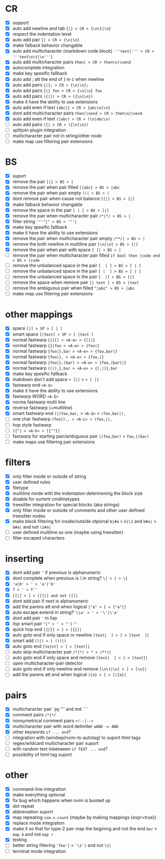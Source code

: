 # CR
+ [x] support
+ [x] auto add newline and tab `{|} > CR > {\n\t|\n}`
+ [x] respect the indentation level
+ [x] auto add pair `{| > CR > {\n|\n}`
+ [x] make falback behavior changable
+ [x] auto add multicharacter (markdown code block) `'''text|''' > CR > '''text\n\t|\n'''`)
+ [x] auto add multicharacter pairs `then| > CR > then\n|\nend`
+ [x] autocomplete integration
+ [x] make key spesific fallback
+ [x] auto add ; att the end of } in c when newline
+ [x] auto add pairs `{|}; > CR > {\n|\n};`
+ [x] auto add pairs `{|} foo > CR > {\n|\n} foo`
+ [x] auto add pairs `({|}) > CR > ({\n|\n})`
+ [x] make it have the ability to use extensions
+ [x] auto add even if text `{abc|} > CR > {abc\n|\n}`
+ [x] dont add multicharacter pairs `then|\nend > CR > then\n|\nend`
+ [x] auto add even if text `(|abc) > CR > (\n|abc\n)`
+ [ ] auto add pairs `({| > CR > ({\n|\n})`
+ [ ] splitjoin plugin integration
+ [ ] multicharacter pair not in string/other node
+ [ ] make map use filtering pair extensions
# BS
+ [x] suport
+ [x] remove the pair `[|] > BS > |`
+ [x] remove the pair when pair filled `[|abc] > BS > |abc`
+ [x] remove the pair when pair empty `()| > BS > |`
+ [x] dont remove pair when cause not balance `[[|] > BS > [|]`
+ [x] make falback behavior changable
+ [x] remove the space in the pair `[ | ] > BS > [|]`
+ [x] remove the pair when multicharacter pair `/*|*/ > BS > |`
+ [x] filter string `'"'"|" > BS > '"'|`
+ [x] make key spesific fallback
+ [x] make it have the ability to use extensions
+ [x] remove the pair when multicharacter pair empty `/**/| > BS > |`
+ [x] remove the both newline in multiline pair `[\n|\n] > BS > [|]`
+ [x] remove the pair when pair with space `[ ]| > BS > |`
+ [ ] remove the pair when multicharacter pair filled `if bool then |code end > BS > |code`
+ [ ] remove the unbalanced space in the pair `[  | ] > BS > [ | ]`
+ [ ] remove the unbalanced space in the pair `[ |  ] > BS > [ | ]`
+ [ ] remove the unbalanced space in the pair `[  |] > BS > [|]`
+ [ ] remove the space when remove pair `[| text ] > BS > |text`
+ [ ] remove the ambiguous pair when filled `"|abc" > BS > |abc`
+ [ ] make map use filtering pair extensions
# other mappings
+ [x] space `[|] > SP > [ | ]`
+ [x] smart space `[|text] > SP > [ |text ]`
+ [x] normal fastwarp `{|}[] > <A-e> > {[]|}`
+ [x] normal fastwarp `{}|foo > <A-e> > {foo|}`
+ [x] normal fastwarp `{foo|},bar > <A-e> > {foo,bar|}`
+ [x] normal fastwarp `{foo|}, > <A-e> > {foo,|}`
+ [x] normal fastwarp `{foo|},(bar) > <A-e> > {foo,(bar)|}`
+ [x] normal fastwarp `{(|),},bar > <A-e> > {(,|)},bar`
+ [x] make key spesific fallback
+ [x] makdown don't add space `+ [|]` > `+ [ |]`
+ [x] fastwarp end  `<A-$>`
+ [x] make it have the ability to use extensions
+ [x] fastwarp WORD `<A-E>`
+ [x] norma fastwarp multi line
+ [x] reverse fastwarp (+multiline)
+ [x] smart fastwarp end `(|)foo,bar,` > `<A-$>` > `(foo,bar|),`
+ [ ] one char fastwarp `(foo|),, > <A-L> > (foo,|),`
+ [ ] hop style fastwarp
+ [ ] `[{"| > <A-k> > [{""}]`
+ [ ] fastwarp for starting pair/ambiguous pair `|(foo,bar)` > `foo,|(bar)`
+ [ ] make maps use filtering pair extensions
# filters
+ [x] only filter inside or outside of string
+ [x] user defined rules
+ [x] filetype
+ [x] multiline mode with the indentation determening the block size
+ [x] disable for surtent cmdlinetypes
+ [x] treesitter integration for special blocks (aka strings)
+ [x] only filter inside or outside of comments and other user defined treesitter nodes
+ [x] make block filtering for inside/outside otpional `b|#a` > `b|\1` and `b#a|` > `b#a|` and not `\1#a|`
+ [ ] user defined multiline as one (maybe using treesitter)
+ [ ] filter escaped characters
# inserting
+ [x] dont add pair `'` if previous is alphanumeric
+ [x] dont complete when previous is \ in string? `\| > [ > \[`
+ [x] `'a|b' > ' > 'a'|'b'`
+ [x] `f > ' > f''`
+ [x] `[[|] > ] > [[]|] and not [[]|`
+ [x] dont add pair if next is alphanumeric
+ [x] add the parens att end when logical `|"a" > [ > ["a"|]`
+ [x] auto escape extend in string?`'\|a' > ' > '\'|\'a'`
+ [x] dont add pair `'` in lisp
+ [x] lisp smart pair `"|" > ' > "'|'"`
+ [x] quick hop end `[{|}] > ] > [{}]|`
+ [x] auto goto end if only space or newline `[text|  ] > ] > [text  ]|`
+ [x] smart add `()|) > ) ())|)`
+ [x] auto goto end `[te|xt] > ] > [text]|`
+ [ ] auto skip multicharacter pair `/*|*/ > * > /**/|`
+ [ ] auto goto end if only space and remove `[text|  ] > ] > [text]|`
+ [ ] open multicharacter-pair detector
+ [ ] auto goto end if only newline and remove `[\n\t|\n] > ] > [\n]|`
+ [ ] add the parens att end when logical `|{a} > [ > [|{a}]`
# pairs
+ [x] multicharacter pair `py ''' and md ````
+ [x] comment pairs `/*|*/`
+ [x] nonsymetrical comment pairs `<!--|-->`
+ [x] multicharacter pair with word delimiter `aAND ~= AND`
+ [x] other keywords `if ... end`?
+ [ ] integration with (windwp/nvim-ts-autotag) to suport html tags
+ [ ] regex/wildcard multicharacter pair suport
+ [ ] with random text inbetween `if TEXT ... end`?
+ [ ] possibility of html tag suport
# other
+ [x] command-line integration
+ [x] make everything optional
+ [x] fix bug which happens when nvim is booted up
+ [x] dot repeat
+ [x] abbreviation suport
+ [x] map repeating `vim.v.count` (maybe by making mappings {expr=true})
+ [x] replace mode integration
+ [x] make it so that for type-2 pair map the begining and not the end `bar` > `map b` and not `map r`
+ [x] testing
+ [ ] better string filtering `'foo'|` > `'\1'|` and not `\1|`
+ [ ] terminal mode integration
